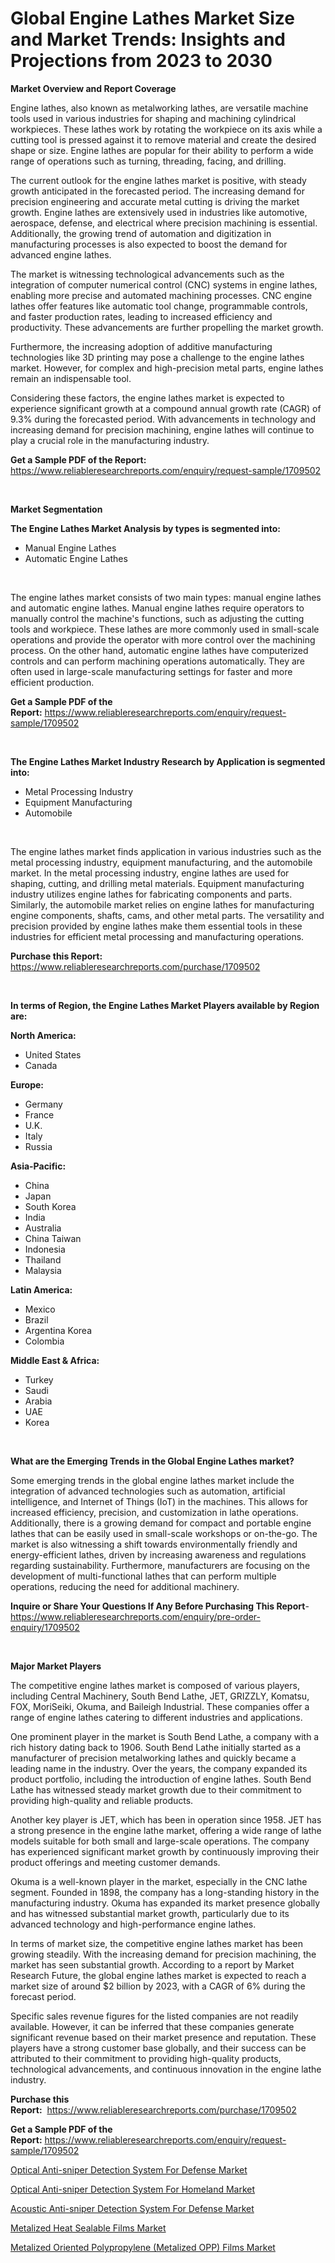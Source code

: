 <p><h1>Global Engine Lathes Market Size and Market Trends: Insights and Projections from 2023 to 2030</h1></p><p><strong>Market Overview and Report Coverage</strong></p>
<p><p>Engine lathes, also known as metalworking lathes, are versatile machine tools used in various industries for shaping and machining cylindrical workpieces. These lathes work by rotating the workpiece on its axis while a cutting tool is pressed against it to remove material and create the desired shape or size. Engine lathes are popular for their ability to perform a wide range of operations such as turning, threading, facing, and drilling.</p><p>The current outlook for the engine lathes market is positive, with steady growth anticipated in the forecasted period. The increasing demand for precision engineering and accurate metal cutting is driving the market growth. Engine lathes are extensively used in industries like automotive, aerospace, defense, and electrical where precision machining is essential. Additionally, the growing trend of automation and digitization in manufacturing processes is also expected to boost the demand for advanced engine lathes.</p><p>The market is witnessing technological advancements such as the integration of computer numerical control (CNC) systems in engine lathes, enabling more precise and automated machining processes. CNC engine lathes offer features like automatic tool change, programmable controls, and faster production rates, leading to increased efficiency and productivity. These advancements are further propelling the market growth.</p><p>Furthermore, the increasing adoption of additive manufacturing technologies like 3D printing may pose a challenge to the engine lathes market. However, for complex and high-precision metal parts, engine lathes remain an indispensable tool.</p><p>Considering these factors, the engine lathes market is expected to experience significant growth at a compound annual growth rate (CAGR) of 9.3% during the forecasted period. With advancements in technology and increasing demand for precision machining, engine lathes will continue to play a crucial role in the manufacturing industry.</p></p>
<p><strong>Get a Sample PDF of the Report:</strong> <a href="https://www.reliableresearchreports.com/enquiry/request-sample/1709502">https://www.reliableresearchreports.com/enquiry/request-sample/1709502</a></p>
<p>&nbsp;</p>
<p><strong>Market Segmentation</strong></p>
<p><strong>The Engine Lathes Market Analysis by types is segmented into:</strong></p>
<p><ul><li>Manual Engine Lathes</li><li>Automatic Engine Lathes</li></ul></p>
<p>&nbsp;</p>
<p><p>The engine lathes market consists of two main types: manual engine lathes and automatic engine lathes. Manual engine lathes require operators to manually control the machine's functions, such as adjusting the cutting tools and workpiece. These lathes are more commonly used in small-scale operations and provide the operator with more control over the machining process. On the other hand, automatic engine lathes have computerized controls and can perform machining operations automatically. They are often used in large-scale manufacturing settings for faster and more efficient production.</p></p>
<p><strong>Get a Sample PDF of the Report:</strong>&nbsp;<a href="https://www.reliableresearchreports.com/enquiry/request-sample/1709502">https://www.reliableresearchreports.com/enquiry/request-sample/1709502</a></p>
<p>&nbsp;</p>
<p><strong>The Engine Lathes Market Industry Research by Application is segmented into:</strong></p>
<p><ul><li>Metal Processing Industry</li><li>Equipment Manufacturing</li><li>Automobile</li></ul></p>
<p>&nbsp;</p>
<p><p>The engine lathes market finds application in various industries such as the metal processing industry, equipment manufacturing, and the automobile market. In the metal processing industry, engine lathes are used for shaping, cutting, and drilling metal materials. Equipment manufacturing industry utilizes engine lathes for fabricating components and parts. Similarly, the automobile market relies on engine lathes for manufacturing engine components, shafts, cams, and other metal parts. The versatility and precision provided by engine lathes make them essential tools in these industries for efficient metal processing and manufacturing operations.</p></p>
<p><strong>Purchase this Report:</strong>&nbsp; <a href="https://www.reliableresearchreports.com/purchase/1709502">https://www.reliableresearchreports.com/purchase/1709502</a></p>
<p>&nbsp;</p>
<p><strong>In terms of Region, the Engine Lathes Market Players available by Region are:</strong></p>
<p>
    <p> <strong> North America: </strong>
        <ul>
            <li>United States</li>
            <li>Canada</li>
        </ul>
        </p> 
    <p> <strong> Europe: </strong>
        <ul>
            <li>Germany</li>
            <li>France</li>
            <li>U.K.</li>
            <li>Italy</li>
            <li>Russia</li>
        </ul>
        </p> 
    <p> <strong> Asia-Pacific: </strong>
        <ul>
            <li>China</li>
            <li>Japan</li>
            <li>South Korea</li>
            <li>India</li>
            <li>Australia</li>
            <li>China Taiwan</li>
            <li>Indonesia</li>
            <li>Thailand</li>
            <li>Malaysia</li>
        </ul>
        </p> 
    <p> <strong> Latin America: </strong>
        <ul>
            <li>Mexico</li>
            <li>Brazil</li>
            <li>Argentina Korea</li>
            <li>Colombia</li>
        </ul>
        </p> 
    <p> <strong> Middle East & Africa: </strong>
        <ul>
            <li>Turkey</li>
            <li>Saudi</li>
            <li>Arabia</li>
            <li>UAE</li>
            <li>Korea</li>
        </ul>
    </p>
    </p>
<p>&nbsp;</p>
<p><strong>What are the Emerging Trends in the Global Engine Lathes market?</strong></p>
<p><p>Some emerging trends in the global engine lathes market include the integration of advanced technologies such as automation, artificial intelligence, and Internet of Things (IoT) in the machines. This allows for increased efficiency, precision, and customization in lathe operations. Additionally, there is a growing demand for compact and portable engine lathes that can be easily used in small-scale workshops or on-the-go. The market is also witnessing a shift towards environmentally friendly and energy-efficient lathes, driven by increasing awareness and regulations regarding sustainability. Furthermore, manufacturers are focusing on the development of multi-functional lathes that can perform multiple operations, reducing the need for additional machinery.</p></p>
<p><strong>Inquire or Share Your Questions If Any Before Purchasing This Report</strong>- <a href="https://www.reliableresearchreports.com/enquiry/pre-order-enquiry/1709502">https://www.reliableresearchreports.com/enquiry/pre-order-enquiry/1709502</a></p>
<p>&nbsp;</p>
<p><strong>Major Market Players</strong></p>
<p><p>The competitive engine lathes market is composed of various players, including Central Machinery, South Bend Lathe, JET, GRIZZLY, Komatsu, FOX, MoriSeiki, Okuma, and Baileigh Industrial. These companies offer a range of engine lathes catering to different industries and applications.</p><p>One prominent player in the market is South Bend Lathe, a company with a rich history dating back to 1906. South Bend Lathe initially started as a manufacturer of precision metalworking lathes and quickly became a leading name in the industry. Over the years, the company expanded its product portfolio, including the introduction of engine lathes. South Bend Lathe has witnessed steady market growth due to their commitment to providing high-quality and reliable products.</p><p>Another key player is JET, which has been in operation since 1958. JET has a strong presence in the engine lathe market, offering a wide range of lathe models suitable for both small and large-scale operations. The company has experienced significant market growth by continuously improving their product offerings and meeting customer demands.</p><p>Okuma is a well-known player in the market, especially in the CNC lathe segment. Founded in 1898, the company has a long-standing history in the manufacturing industry. Okuma has expanded its market presence globally and has witnessed substantial market growth, particularly due to its advanced technology and high-performance engine lathes.</p><p>In terms of market size, the competitive engine lathes market has been growing steadily. With the increasing demand for precision machining, the market has seen substantial growth. According to a report by Market Research Future, the global engine lathes market is expected to reach a market size of around $2 billion by 2023, with a CAGR of 6% during the forecast period.</p><p>Specific sales revenue figures for the listed companies are not readily available. However, it can be inferred that these companies generate significant revenue based on their market presence and reputation. These players have a strong customer base globally, and their success can be attributed to their commitment to providing high-quality products, technological advancements, and continuous innovation in the engine lathe industry.</p></p>
<p><strong>Purchase this Report:</strong>&nbsp;&nbsp;<a href="https://www.reliableresearchreports.com/purchase/1709502">https://www.reliableresearchreports.com/purchase/1709502</a></p>
<p></p>
<p><strong>Get a Sample PDF of the Report:</strong>&nbsp;<a href="https://www.reliableresearchreports.com/enquiry/request-sample/1709502">https://www.reliableresearchreports.com/enquiry/request-sample/1709502</a></p>
<p><p><a href="https://medium.com/@kimberlymontgomery2004/optical-anti-sniper-detection-system-for-defense-market-insights-into-market-cagr-market-trends-ca340c8dff58">Optical Anti-sniper Detection System For Defense Market</a></p><p><a href="https://medium.com/@lorimyers95/optical-anti-sniper-detection-system-for-homeland-market-size-reveals-the-best-marketing-channels-4f72c93e386e">Optical Anti-sniper Detection System For Homeland Market</a></p><p><a href="https://medium.com/@ruthmorales25/acoustic-anti-sniper-detection-system-for-defense-market-research-report-its-history-and-forecast-5a6623abbd81">Acoustic Anti-sniper Detection System For Defense Market</a></p><p><a href="https://github.com/sheetalreportprime/Market-Research-Report-List-1/blob/main/metalized-heat-sealable-films-market.md">Metalized Heat Sealable Films Market</a></p><p><a href="https://github.com/virtuosemr/Market-Research-Report-List-1/blob/main/metalized-oriented-polypropylene-metalized-opp-films-market.md">Metalized Oriented Polypropylene (Metalized OPP) Films Market</a></p></p>